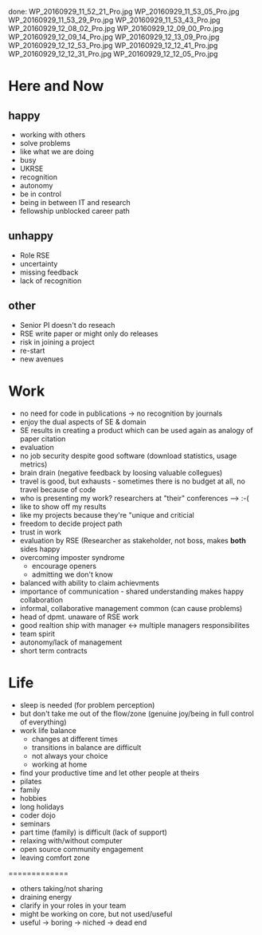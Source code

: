 done:
WP_20160929_11_52_21_Pro.jpg
WP_20160929_11_53_05_Pro.jpg
WP_20160929_11_53_29_Pro.jpg
WP_20160929_11_53_43_Pro.jpg
WP_20160929_12_08_02_Pro.jpg
WP_20160929_12_09_00_Pro.jpg
WP_20160929_12_09_14_Pro.jpg
WP_20160929_12_13_09_Pro.jpg
WP_20160929_12_12_53_Pro.jpg
WP_20160929_12_12_41_Pro.jpg
WP_20160929_12_12_31_Pro.jpg
WP_20160929_12_12_05_Pro.jpg

# Here and Now

## happy

* working with others
* solve problems
* like what we are doing
* busy
* UKRSE
* recognition
* autonomy
* be in control
* being in between IT and research
* fellowship unblocked career path

## unhappy
* Role RSE
* uncertainty
* missing feedback
* lack of recognition

## other

* Senior PI doesn't do reseach
* RSE write paper or might only do releases
* risk in joining a project
* re-start
* new avenues


# Work

* no need for code in publications -> no recognition by journals
* enjoy the dual aspects of SE & domain 
* SE results in creating a product which can be used again as analogy of paper citation
* evaluation
* no job security despite good software (download statistics, usage metrics)
* brain drain (negative feedback by loosing valuable collegues)
* travel is good, but exhausts - sometimes there is no budget at all, no travel because of code
* who is presenting my work? researchers at "their" conferences --> :-(
* like to show off my results
* like my projects because they're "unique and criticial
* freedom to decide project path
* trust in work
* evaluation by RSE (Researcher as stakeholder, not boss, makes **both** sides happy
* overcoming imposter syndrome
  * encourage openers
  * admitting we don't know
* balanced with ability to claim achievments
* importance of communication - shared understanding makes happy collaboration
* informal, collaborative management common (can cause problems)
* head of dpmt. unaware of RSE work
* good realtion ship with manager <-> multiple managers responsibilites
* team spirit
* autonomy/lack of management
* short term contracts

# Life

* sleep is needed (for problem perception)
* but don't take me out of the flow/zone (genuine joy/being in full control of everything)
* work life balance
   * changes at different times
   * transitions in balance are difficult
   * not always your choice
   * working at home   
* find your productive time and let other people at theirs
* pilates
* family
* hobbies
* long holidays
* coder dojo
* seminars
* part time (family) is difficult (lack of support)
* relaxing with/without computer
* open source community engagement
* leaving comfort zone

=============
* others taking/not sharing
* draining energy
* clarify in your roles in your team
* might be working on core, but not used/useful
* useful -> boring -> niched -> dead end
